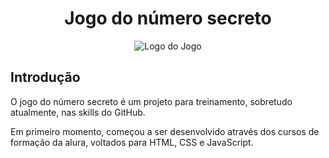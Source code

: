 <h1 align='center'> 
  Jogo do número secreto
</h1>

<div align='center'>
  <img src="https://github.com/brasselotti/numero-secreto-2/assets/140178338/b840dd80-0cc3-4c6c-ac1f-804dcb2ec050" alt="Logo do Jogo">
</div>

## Introdução
O jogo do número secreto é um projeto para treinamento, sobretudo atualmente, nas skills do GitHub.

Em primeiro momento, começou a ser desenvolvido através dos cursos de formação da alura, voltados para HTML, CSS e JavaScript.
